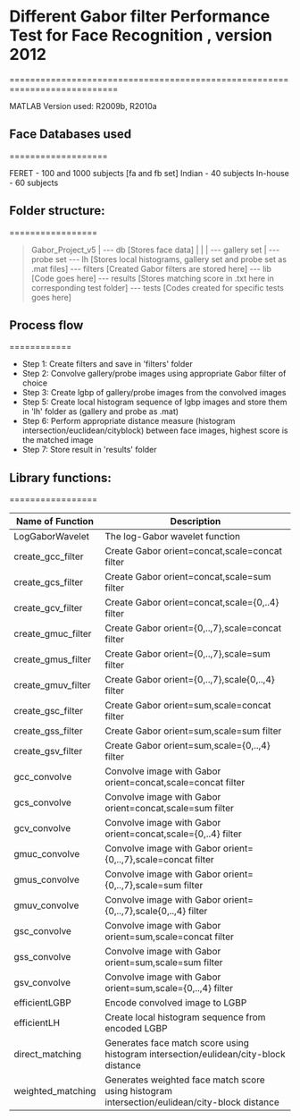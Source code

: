 # Different Gabor filter Performance Test for Face Recognition , version 2012
===========================================================================

MATLAB Version used: R2009b, R2010a

## Face Databases used
===================

FERET - 100 and 1000 subjects [fa and fb set]
Indian - 40 subjects
In-house - 60 subjects

## Folder structure:
=================
>Gabor_Project_v5
   |
   --- db [Stores face data]
   |   |
   |   --- gallery set 
   |   --- probe set
   --- lh [Stores local histograms, gallery set and probe set as .mat files]
   --- filters [Created Gabor filters are stored here]
   --- lib [Code goes here]
   --- results [Stores matching score in .txt here in corresponding test folder]
   --- tests [Codes created for specific tests goes here]

## Process flow
============
* Step 1: Create filters and save in 'filters' folder
* Step 2: Convolve gallery/probe images using appropriate Gabor filter of choice
* Step 3: Create lgbp of gallery/probe images from the convolved images 
* Step 5: Create local histogram sequence of lgbp images and store them in 'lh' folder as (gallery and probe as .mat)
* Step 6: Perform appropriate distance measure (histogram intersection/euclidean/cityblock) between face images, highest score is the matched image
* Step 7: Store result in 'results' folder

## Library functions:
=================

Name of Function |		Description
---------------- |		-----------
LogGaborWavelet  |			The log-Gabor wavelet function
create_gcc_filter|		Create Gabor orient=concat,scale=concat filter  
create_gcs_filter|		Create Gabor orient=concat,scale=sum filter
create_gcv_filter|		Create Gabor orient=concat,scale={0,..4} filter
create_gmuc_filter|		Create Gabor orient={0,..,7},scale=concat filter
create_gmus_filter|		Create Gabor orient={0,..,7},scale=sum filter
create_gmuv_filter|		Create Gabor orient={0,..,7},scale{0,..,4} filter
create_gsc_filter|		Create Gabor orient=sum,scale=concat filter
create_gss_filter|		Create Gabor orient=sum,scale=sum filter
create_gsv_filter|		Create Gabor orient=sum,scale={0,..,4} filter
gcc_convolve|			Convolve image with Gabor orient=concat,scale=concat filter  
gcs_convolve|			Convolve image with Gabor orient=concat,scale=sum filter
gcv_convolve|			Convolve image with Gabor orient=concat,scale={0,..4} filter
gmuc_convolve|			Convolve image with Gabor orient={0,..,7},scale=concat filter
gmus_convolve|			Convolve image with Gabor orient={0,..,7},scale=sum filter
gmuv_convolve|			Convolve image with Gabor orient={0,..,7},scale{0,..,4} filter
gsc_convolve|			Convolve image with Gabor orient=sum,scale=concat filter
gss_convolve|			Convolve image with Gabor orient=sum,scale=sum filter
gsv_convolve|			Convolve image with Gabor orient=sum,scale={0,..,4} filter
efficientLGBP|			Encode convolved image to LGBP
efficientLH|				Create local histogram sequence from encoded LGBP
direct_matching|			Generates face match score using histogram intersection/eulidean/city-block distance
weighted_matching|		Generates weighted face match score using histogram intersection/eulidean/city-block distance



